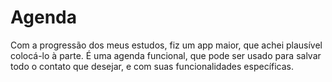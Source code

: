 # Agenda
Com a progressão dos meus estudos, fiz um app maior, que achei plausível colocá-lo à parte. 
É uma agenda funcional, que pode ser usado para salvar todo o contato que desejar, e com suas funcionalidades específicas. 
